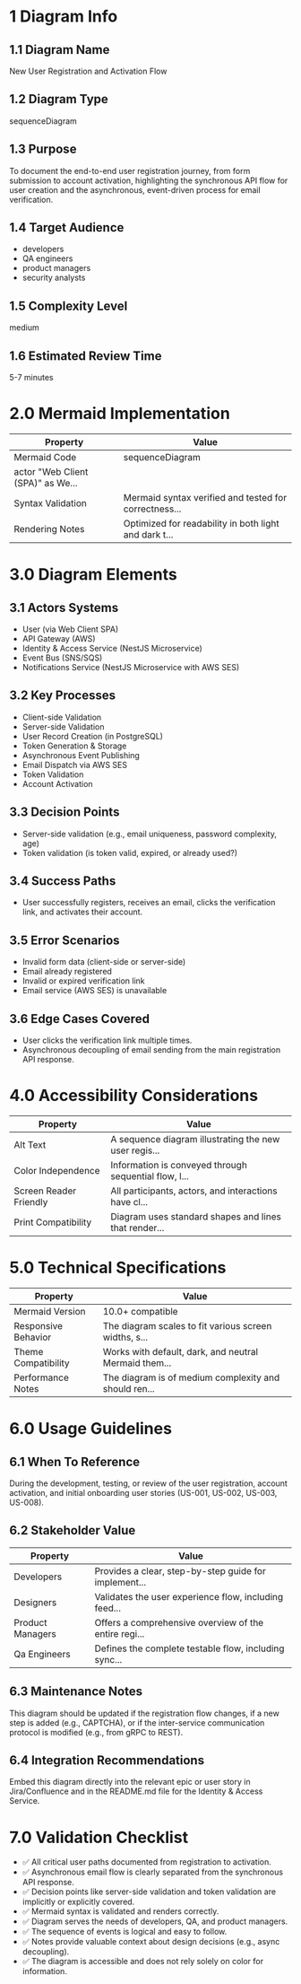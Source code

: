 # 1 Diagram Info

## 1.1 Diagram Name

New User Registration and Activation Flow

## 1.2 Diagram Type

sequenceDiagram

## 1.3 Purpose

To document the end-to-end user registration journey, from form submission to account activation, highlighting the synchronous API flow for user creation and the asynchronous, event-driven process for email verification.

## 1.4 Target Audience

- developers
- QA engineers
- product managers
- security analysts

## 1.5 Complexity Level

medium

## 1.6 Estimated Review Time

5-7 minutes

# 2.0 Mermaid Implementation

| Property | Value |
|----------|-------|
| Mermaid Code | sequenceDiagram
    actor "Web Client (SPA)" as We... |
| Syntax Validation | Mermaid syntax verified and tested for correctness... |
| Rendering Notes | Optimized for readability in both light and dark t... |

# 3.0 Diagram Elements

## 3.1 Actors Systems

- User (via Web Client SPA)
- API Gateway (AWS)
- Identity & Access Service (NestJS Microservice)
- Event Bus (SNS/SQS)
- Notifications Service (NestJS Microservice with AWS SES)

## 3.2 Key Processes

- Client-side Validation
- Server-side Validation
- User Record Creation (in PostgreSQL)
- Token Generation & Storage
- Asynchronous Event Publishing
- Email Dispatch via AWS SES
- Token Validation
- Account Activation

## 3.3 Decision Points

- Server-side validation (e.g., email uniqueness, password complexity, age)
- Token validation (is token valid, expired, or already used?)

## 3.4 Success Paths

- User successfully registers, receives an email, clicks the verification link, and activates their account.

## 3.5 Error Scenarios

- Invalid form data (client-side or server-side)
- Email already registered
- Invalid or expired verification link
- Email service (AWS SES) is unavailable

## 3.6 Edge Cases Covered

- User clicks the verification link multiple times.
- Asynchronous decoupling of email sending from the main registration API response.

# 4.0 Accessibility Considerations

| Property | Value |
|----------|-------|
| Alt Text | A sequence diagram illustrating the new user regis... |
| Color Independence | Information is conveyed through sequential flow, l... |
| Screen Reader Friendly | All participants, actors, and interactions have cl... |
| Print Compatibility | Diagram uses standard shapes and lines that render... |

# 5.0 Technical Specifications

| Property | Value |
|----------|-------|
| Mermaid Version | 10.0+ compatible |
| Responsive Behavior | The diagram scales to fit various screen widths, s... |
| Theme Compatibility | Works with default, dark, and neutral Mermaid them... |
| Performance Notes | The diagram is of medium complexity and should ren... |

# 6.0 Usage Guidelines

## 6.1 When To Reference

During the development, testing, or review of the user registration, account activation, and initial onboarding user stories (US-001, US-002, US-003, US-008).

## 6.2 Stakeholder Value

| Property | Value |
|----------|-------|
| Developers | Provides a clear, step-by-step guide for implement... |
| Designers | Validates the user experience flow, including feed... |
| Product Managers | Offers a comprehensive overview of the entire regi... |
| Qa Engineers | Defines the complete testable flow, including sync... |

## 6.3 Maintenance Notes

This diagram should be updated if the registration flow changes, if a new step is added (e.g., CAPTCHA), or if the inter-service communication protocol is modified (e.g., from gRPC to REST).

## 6.4 Integration Recommendations

Embed this diagram directly into the relevant epic or user story in Jira/Confluence and in the README.md file for the Identity & Access Service.

# 7.0 Validation Checklist

- ✅ All critical user paths documented from registration to activation.
- ✅ Asynchronous email flow is clearly separated from the synchronous API response.
- ✅ Decision points like server-side validation and token validation are implicitly or explicitly covered.
- ✅ Mermaid syntax is validated and renders correctly.
- ✅ Diagram serves the needs of developers, QA, and product managers.
- ✅ The sequence of events is logical and easy to follow.
- ✅ Notes provide valuable context about design decisions (e.g., async decoupling).
- ✅ The diagram is accessible and does not rely solely on color for information.

